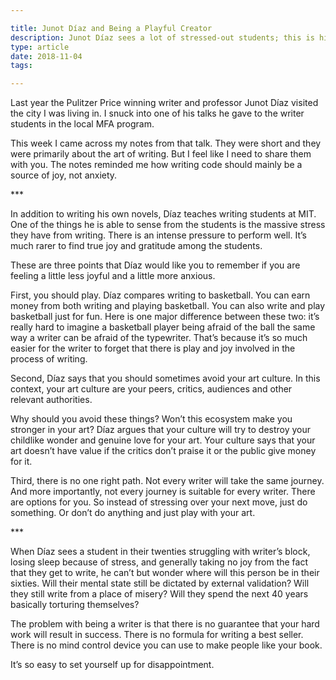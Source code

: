 ```yaml
---

title: Junot Díaz and Being a Playful Creator
description: Junot Díaz sees a lot of stressed-out students; this is his advice to them
type: article
date: 2018-11-04
tags:

---
```


Last year the Pulitzer Price winning writer and professor Junot Díaz visited the city I was living in. I snuck into one of his talks he gave to the writer students in the local MFA program.

This week I came across my notes from that talk. They were short and they were primarily about the art of writing. But I feel like I need to share them with you. The notes reminded me how writing code should mainly be a source of joy, not anxiety.

\*\*\*

In addition to writing his own novels, Díaz teaches writing students at MIT. One of the things he is able to sense from the students is the massive stress they have from writing. There is an intense pressure to perform well. It’s much rarer to find true joy and gratitude among the students.

These are three points that Díaz would like you to remember if you are feeling a little less joyful and a little more anxious.

First, you should play. Díaz compares writing to basketball. You can earn money from both writing and playing basketball. You can also write and play basketball just for fun. Here is one major difference between these two: it’s really hard to imagine a basketball player being afraid of the ball the same way a writer can be afraid of the typewriter. That’s because it’s so much easier for the writer to forget that there is play and joy involved in the process of writing.

Second, Díaz says that you should sometimes avoid your art culture. In this context, your art culture are your peers, critics, audiences and other relevant authorities.

Why should you avoid these things? Won’t this ecosystem make you stronger in your art? Díaz argues that your culture will try to destroy your childlike wonder and genuine love for your art. Your culture says that your art doesn’t have value if the critics don’t praise it or the public give money for it.

Third, there is no one right path. Not every writer will take the same journey. And more importantly, not every journey is suitable for every writer. There are options for you.  So instead of stressing over your next move, just do something. Or don’t do anything and just play with your art.

\*\*\*

When Díaz sees a student in their twenties struggling with writer’s block, losing sleep because of stress, and generally taking no joy from the fact that they get to write, he can’t but wonder where will this person be in their sixties. Will their mental state still be dictated by external validation? Will they still write from a place of misery? Will they spend the next 40 years basically torturing themselves?

The problem with being a writer is that there is no guarantee that your hard work will result in success. There is no formula for writing a best seller. There is no mind control device you can use to make people like your book.

It’s so easy to set yourself up for disappointment.
